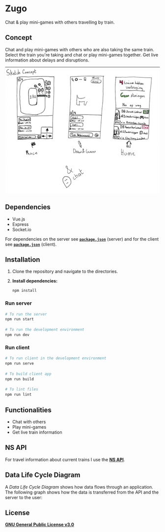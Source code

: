 # Zugo

Chat & play mini-games with others travelling by train.

## Concept

Chat and play mini-games with others who are also taking the same train. Select the train you're taking and chat or play mini-games together. Get live information about delays and disruptions.

![Concept sketch screens](concept/concept-sketch.png)

## Dependencies

* Vue.js
* Express
* Socket.io

For dependencies on the server see [**`package.json`**](server/package.json)  (server) and for the client see [**`package.json`**](client/package.json) (client).

## Installation

1. Clone the repository and navigate to the directories.

2. **Install dependencies:**

	```bash
	npm install
	```

### Run server

```bash
# To run the server
npm run start

# To run the development environment
npm run dev
```

### Run client

```bash
# To run client in the development environment
npm run serve

# To build client app
npm run build

# To lint files
npm run lint
```

## Functionalities

* Chat with others
* Play mini-games
* Get live train information

## NS API

For travel information about current trains I use the [**NS API**](https://www.ns.nl/en/travel-information/ns-api).

## Data Life Cycle Diagram

A *Data Life Cycle Diagram* shows how data flows through an application. The following graph shows how the data is transferred from the API and the server to the user:

## License

[**GNU General Public License v3.0**](LICENSE)